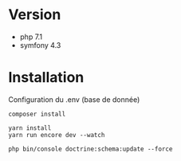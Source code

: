 # Version

- php 7.1
- symfony 4.3

# Installation

Configuration du .env (base de donnée)

```
composer install
```

```
yarn install
yarn run encore dev --watch
```

```
php bin/console doctrine:schema:update --force
```
